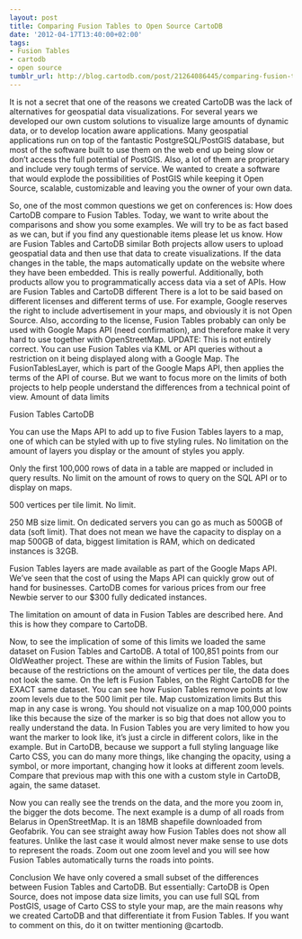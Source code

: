 ```yaml
---
layout: post
title: Comparing Fusion Tables to Open Source CartoDB
date: '2012-04-17T13:40:00+02:00'
tags:
- Fusion Tables
- cartodb
- open source
tumblr_url: http://blog.cartodb.com/post/21264086445/comparing-fusion-tables-to-open-source-cartodb
---
```

It is not a secret that one of the reasons we created CartoDB was the lack of alternatives for geospatial data visualizations. For several years we developed our own custom solutions to visualize large amounts of dynamic data, or to develop location aware applications. Many geospatial applications run on top of the fantastic PostgreSQL/PostGIS database, but most of the software built to use them on the web end up being slow or don’t access the full potential of PostGIS. Also, a lot of them are proprietary and include very tough terms of service. We wanted to create a software that would explode the possibilities of PostGIS while keeping it Open Source, scalable, customizable and leaving you the owner of your own data.

So, one of the most common questions we get on conferences is: How does CartoDB compare to Fusion Tables. Today, we want to write about the comparisons and show you some examples. We will try to be as fact based as we can, but if you find any questionable items please let us know.
How are Fusion Tables and CartoDB similar
Both projects allow users to upload geospatial data and then use that data to create visualizations. If the data changes in the table, the maps automatically update on the website where they have been embedded. This is really powerful. Additionally, both products allow you to programmatically access data via a set of APIs.
How are Fusion Tables and CartoDB different
There is a lot to be said based on different licenses and different terms of use. For example, Google reserves the right to include advertisement in your maps, and obviously it is not Open Source. Also, according to the license, Fusion Tables probably can only be used with Google Maps API (need confirmation), and therefore make it very hard to use together with OpenStreetMap.
UPDATE: This is not entirely correct. You can use Fusion Tables via KML or API queries without a restriction on it being displayed along with a Google Map. The FusionTablesLayer, which is part of the Google Maps API, then applies the terms of the API of course.
But we want to focus more on the limits of both projects to help people understand the differences from a technical point of view.
Amount of data limits


Fusion Tables
CartoDB


You can use the Maps API to add up to five Fusion Tables layers to a map, one of which can be styled with up to five styling rules.
No limitation on the amount of layers you display or the amount of styles you apply.


Only the first 100,000 rows of data in a table are mapped or included in query results.
No limit on the amount of rows to query on the SQL API or to display on maps.


500 vertices per tile limit.
No limit.


250 MB size limit.
On dedicated servers you can go as much as 500GB of data (soft limit). That does not mean we have the capacity to display on a map 500GB of data, biggest limitation is RAM, which on dedicated instances is 32GB.


Fusion Tables layers are made available as part of the Google Maps API. We’ve seen that the cost of using the Maps API can quickly grow out of hand for businesses.
CartoDB comes for various prices from our free Newbie server to our $300 fully dedicated instances.


The limitation on amount of data in Fusion Tables are described here. And this is how they compare to CartoDB.

Now, to see the implication of some of this limits we loaded the same dataset on Fusion Tables and CartoDB. A total of 100,851 points from our OldWeather project. These are within the limits of Fusion Tables, but because of the restrictions on the amount of vertices per tile, the data does not look the same.
On the left is Fusion Tables, on the Right CartoDB for the EXACT same dataset. You can see how Fusion Tables remove points at low zoom levels due to the 500 limit per tile.
Map customization limits
But this map in any case is wrong. You should not visualize on a map 100,000 points like this because the size of the marker is so big that does not allow you to really understand the data. In Fusion Tables you are very limited to how you want the marker to look like, it’s just a circle in different colors, like in the example. But in CartoDB, because we support a full styling language like Carto CSS, you can do many more things, like changing the opacity, using a symbol, or more important, changing how it looks at different zoom levels. Compare that previous map with this one with a custom style in CartoDB, again, the same dataset.

Now you can really see the trends on the data, and the more you zoom in, the bigger the dots become.
The next example is a dump of all roads from Belarus in OpenStreetMap. It is an 18MB shapefile downloaded from Geofabrik. You can see straight away how Fusion Tables does not show all features. Unlike the last case it would almost never make sense to use dots to represent the roads. Zoom out one zoom level and you will see how Fusion Tables automatically turns the roads into points.

Conclusion
We have only covered a small subset of the differences between Fusion Tables and CartoDB. But essentially: CartoDB is Open Source, does not impose data size limits, you can use full SQL from PostGIS, usage of Carto CSS to style your map, are the main reasons why we created CartoDB and that differentiate it from Fusion Tables.
If you want to comment on this, do it on twitter mentioning @cartodb.
